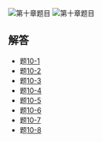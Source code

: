 ![第十章题目](https://github.com/wangxb96/C_Language_Programming/blob/master/chapter10/10ti1.jpg)
![第十章题目](https://github.com/wangxb96/C_Language_Programming/blob/master/chapter10/10ti2.jpg)
## 解答
- 题[10-1](https://github.com/wangxb96/C_Language_Programming/blob/master/chapter10/10-1.cpp)
- 题[10-2](https://github.com/wangxb96/C_Language_Programming/blob/master/chapter10/10-2.cpp)
- 题[10-3](https://github.com/wangxb96/C_Language_Programming/blob/master/chapter10/10-3.cpp)
- 题[10-4](https://github.com/wangxb96/C_Language_Programming/blob/master/chapter10/10-4.cpp)
- 题[10-5](https://github.com/wangxb96/C_Language_Programming/blob/master/chapter10/10-5.cpp)
- 题[10-6](https://github.com/wangxb96/C_Language_Programming/blob/master/chapter10/10-6.cpp)
- 题[10-7](https://github.com/wangxb96/C_Language_Programming/blob/master/chapter10/10-7.cpp)
- 题[10-8](https://github.com/wangxb96/C_Language_Programming/blob/master/chapter10/10-8.cpp)
